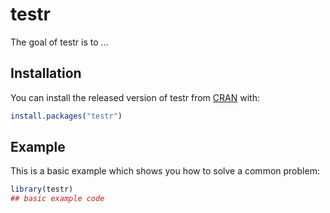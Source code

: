 
# testr

<!-- badges: start -->
<!-- badges: end -->

The goal of testr is to ...

## Installation

You can install the released version of testr from [CRAN](https://CRAN.R-project.org) with:

``` r
install.packages("testr")
```

## Example

This is a basic example which shows you how to solve a common problem:

``` r
library(testr)
## basic example code
```

